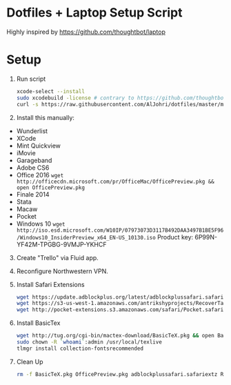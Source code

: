 # Dotfiles + Laptop Setup Script

Highly inspired by https://github.com/thoughtbot/laptop

# Setup

1. Run script

    ```bash
    xcode-select --install
    sudo xcodebuild -license # contrary to https://github.com/thoughtbot/laptop/issues/245#issuecomment-49395269 ?
    curl -s https://raw.githubusercontent.com/AlJohri/dotfiles/master/mac.bash | bash
    ```

2. Install this manually:
  - Wunderlist
  - XCode
  - Mint Quickview
  - iMovie
  - Garageband
  - Adobe CS6
  - Office 2016 ```wget http://officecdn.microsoft.com/pr/OfficeMac/OfficePreview.pkg && open OfficePreview.pkg```
  - Finale 2014
  - Stata
  - Macaw
  - Pocket
  - Windows 10 ```wget http://iso.esd.microsoft.com/W10IP/07973073D3117B492DAA3497B1BE5F96/Windows10_InsiderPreview_x64_EN-US_10130.iso``` Product key: 6P99N-YF42M-TPGBG-9VMJP-YKHCF
3. Create "Trello" via Fluid app.
4. Reconfigure Northwestern VPN.
5. Install Safari Extensions

    ```bash
    wget https://update.adblockplus.org/latest/adblockplussafari.safariextz && open adblockplussafari.safariextz
    wget https://s3-us-west-1.amazonaws.com/antrikshyprojects/RecoverTabs.safariextz && open RecoverTabs.safariextz
    wget http://pocket-extensions.s3.amazonaws.com/safari/Pocket.safariextz && open Pocket.safariextz
    ```

6. Install BasicTex

    ```bash
    wget http://tug.org/cgi-bin/mactex-download/BasicTeX.pkg && open BasicTeX.pkg
    sudo chown -R `whoami`:admin /usr/local/texlive
    tlmgr install collection-fontsrecommended
    ```
    
7. Clean Up

    ```bash
    rm -f BasicTeX.pkg OfficePreview.pkg adblockplussafari.safariextz RecoverTabs.safariextz Pocket.safariextz
    ```
    

